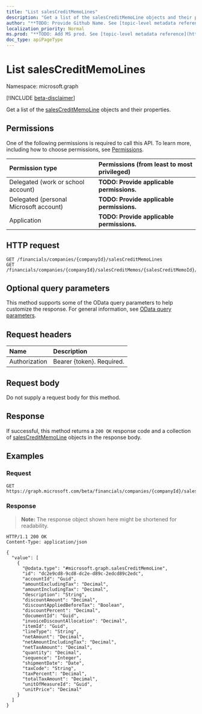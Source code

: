 ```yaml
---
title: "List salesCreditMemoLines"
description: "Get a list of the salesCreditMemoLine objects and their properties."
author: "**TODO: Provide Github Name. See [topic-level metadata reference](https://msgo.azurewebsites.net/add/document/guidelines/metadata.html#topic-level-metadata)**"
localization_priority: Normal
ms.prod: "**TODO: Add MS prod. See [topic-level metadata reference](https://msgo.azurewebsites.net/add/document/guidelines/metadata.html#topic-level-metadata)**"
doc_type: apiPageType
---
```


# List salesCreditMemoLines
Namespace: microsoft.graph

[!INCLUDE [beta-disclaimer](../../includes/beta-disclaimer.md)]

Get a list of the [salesCreditMemoLine](../resources/salescreditmemoline.md) objects and their properties.

## Permissions
One of the following permissions is required to call this API. To learn more, including how to choose permissions, see [Permissions](/graph/permissions-reference).

|Permission type|Permissions (from least to most privileged)|
|:---|:---|
|Delegated (work or school account)|**TODO: Provide applicable permissions.**|
|Delegated (personal Microsoft account)|**TODO: Provide applicable permissions.**|
|Application|**TODO: Provide applicable permissions.**|

## HTTP request

<!-- {
  "blockType": "ignored"
}
-->
``` http
GET /financials/companies/{companyId}/salesCreditMemoLines
GET /financials/companies/{companyId}/salesCreditMemos/{salesCreditMemoId}/salesCreditMemoLines
```

## Optional query parameters
This method supports some of the OData query parameters to help customize the response. For general information, see [OData query parameters](/graph/query-parameters).

## Request headers
|Name|Description|
|:---|:---|
|Authorization|Bearer {token}. Required.|

## Request body
Do not supply a request body for this method.

## Response

If successful, this method returns a `200 OK` response code and a collection of [salesCreditMemoLine](../resources/salescreditmemoline.md) objects in the response body.

## Examples

### Request
<!-- {
  "blockType": "request",
  "name": "list_salescreditmemoline"
}
-->
``` http
GET https://graph.microsoft.com/beta/financials/companies/{companyId}/salesCreditMemoLines
```


### Response
>**Note:** The response object shown here might be shortened for readability.
<!-- {
  "blockType": "response",
  "truncated": true,
  "@odata.type": "Collection(microsoft.graph.salesCreditMemoLine)"
}
-->
``` http
HTTP/1.1 200 OK
Content-Type: application/json

{
  "value": [
    {
      "@odata.type": "#microsoft.graph.salesCreditMemoLine",
      "id": "dc2e9cd8-9cd8-dc2e-d89c-2edcd89c2edc",
      "accountId": "Guid",
      "amountExcludingTax": "Decimal",
      "amountIncludingTax": "Decimal",
      "description": "String",
      "discountAmount": "Decimal",
      "discountAppliedBeforeTax": "Boolean",
      "discountPercent": "Decimal",
      "documentId": "Guid",
      "invoiceDiscountAllocation": "Decimal",
      "itemId": "Guid",
      "lineType": "String",
      "netAmount": "Decimal",
      "netAmountIncludingTax": "Decimal",
      "netTaxAmount": "Decimal",
      "quantity": "Decimal",
      "sequence": "Integer",
      "shipmentDate": "Date",
      "taxCode": "String",
      "taxPercent": "Decimal",
      "totalTaxAmount": "Decimal",
      "unitOfMeasureId": "Guid",
      "unitPrice": "Decimal"
    }
  ]
}
```

